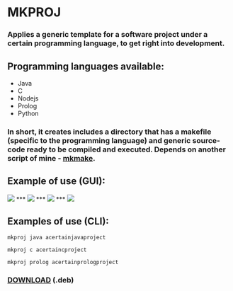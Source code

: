 # MKPROJ

### Applies a generic template for a software project under a certain programming language, to get right into development.

## Programming languages available:

- Java
- C
- Nodejs
- Prolog
- Python

### In short, it creates includes a directory that has a makefile (specific to the programming language) and generic source-code ready to be compiled and executed. Depends on another script of mine - <a href="https://github.com/perezjquim/mkmake">mkmake</a>.

## Example of use (GUI):
<img src="http://imgur.com/AZRXryNl.png"/>
***
<img src="http://imgur.com/YgIoCJUl.png"/>
***
<img src="http://imgur.com/fepSBT0l.png"/>
***
<img src="http://imgur.com/WACRKVAl.png"/>

## Examples of use (CLI):

`mkproj java acertainjavaproject`

`mkproj c acertaincproject`

`mkproj prolog acertainprologproject`

### <a href="https://github.com/perezjquim/mkproj/raw/master/mkproj.deb">DOWNLOAD</a> (.deb)



